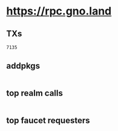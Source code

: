 # https://rpc.gno.land

## TXs
```
7135
```

## addpkgs
```
```

## top realm calls
```
```

## top faucet requesters
```
```

